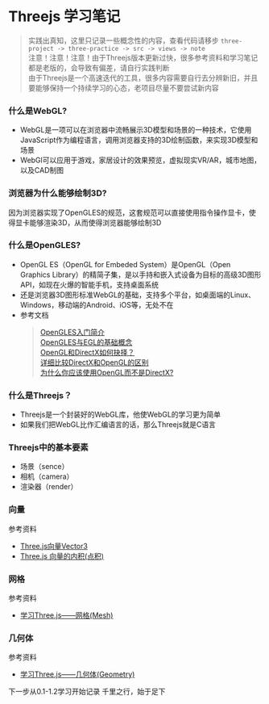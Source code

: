 # Threejs 学习笔记
> 实践出真知，这里只记录一些概念性的内容，查看代码请移步 `three-project -> three-practice -> src -> views -> note`  
> 注意！注意！注意！由于Threejs版本更新过快，很多参考资料和学习笔记都是老版的，会导致有偏差，请自行实践判断  
> 由于Threejs是一个高速迭代的工具，很多内容需要自行去分辨新旧，并且要能够保持一个持续学习的心态，老项目尽量不要尝试新内容

### 什么是WebGL?
+ WebGL是一项可以在浏览器中流畅展示3D模型和场景的一种技术，它使用JavaScript作为编程语言，调用浏览器支持的3D绘制函数，来实现3D模型和场景
+ WebGl可以应用于游戏，家居设计的效果预览，虚拟现实VR/AR，城市地图，以及CAD制图

### 浏览器为什么能够绘制3D?
因为浏览器实现了OpenGLES的规范，这套规范可以直接使用指令操作显卡，使得显卡能够渲染3D，从而使得浏览器能够绘制3D

### 什么是OpenGLES?
+ OpenGL ES（OpenGL for Embeded System）是OpenGL（Open Graphics Library）的精简子集，是以手持和嵌入式设备为目标的高级3D图形API，如现在火爆的智能手机，支持桌面系统
+ 还是浏览器3D图形标准WebGL的基础，支持多个平台，如桌面端的Linux、Windows，移动端的Android、iOS等，无处不在
+ 参考文档
	> [OpenGLES入门简介](https://blog.csdn.net/weixin_38498942/article/details/93652501 "OpenGLES入门简介")  
	> [OpenGLES与EGL的基础概念](https://zhuanlan.zhihu.com/p/74006499 "OpenGLES与EGL的基础概念")  
	> [OpenGL和DirectX如何抉择？](https://www.zhihu.com/question/23975160 "OpenGL和DirectX如何抉择？")  
	> [详细比较DirectX和OpenGL的区别](https://www.cnblogs.com/findumars/p/6339357.html "详细比较DirectX和OpenGL的区别")  
	> [为什么你应该使用OpenGL而不是DirectX?](https://www.cnblogs.com/y114113/p/10676352.html "为什么你应该使用OpenGL而不是DirectX?")  

### 什么是Threejs？
+ Threejs是一个封装好的WebGL库，他使WebGL的学习更为简单
+ 如果我们把WebGL比作汇编语言的话，那么Threejs就是C语言

### Threejs中的基本要素
+ 场景（sence）
+ 相机（camera）
+ 渲染器（render）

### 向量
参考资料
+ [Three.js向量Vector3](http://www.yanhuangxueyuan.com/doc/three.js/vector3.html "Three.js向量Vector3")
+ [Three.js 向量的内积(点积)](http://www.skrjs.com/index.php/2018/12/28/three-js-%E5%90%91%E9%87%8F%E7%9A%84%E5%86%85%E7%A7%AF/ "Three.js 向量的内积(点积)")

### 网格
参考资料
+ [学习Three.js——网格(Mesh)](https://blog.csdn.net/a13602955218/article/details/85222910 "学习Three.js——网格(Mesh)")

### 几何体
参考资料
+ [学习Three.js——几何体(Geometry)](https://blog.csdn.net/a13602955218/article/details/85222878 "学习Three.js——几何体(Geometry)")

下一步从0.1-1.2学习开始记录
千里之行，始于足下